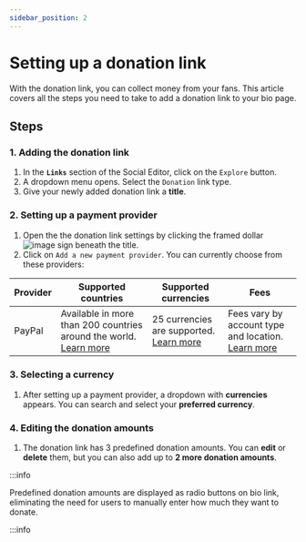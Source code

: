 ```yaml
---
sidebar_position: 2
---
```


# Setting up a donation link

With the donation link, you can collect money from your fans. This article covers all the steps you need to take to add a donation link to your bio page.

## Steps

### 1. Adding the donation link

1. In the **`Links`** section of the Social Editor, click on the `Explore` button.
2. A dropdown menu opens. Select the `Donation` link type.
3. Give your newly added donation link a **title**.

### 2. Setting up a payment provider

1. Open the the donation link settings by clicking the framed dollar ![image](https://ik.imagekit.io/chadwickmarketing/social/help_center/menu-donation--settings?ik-sdk-version=javascript-1.4.3&updatedAt=1666645081554) sign beneath the title.
2. Click on `Add a new payment provider`. You can currently choose from these providers:

| Provider | Supported countries                                                                                                          | Supported currencies                                                                                                        | Fees                                                                                                    |
| -------- | ---------------------------------------------------------------------------------------------------------------------------- | --------------------------------------------------------------------------------------------------------------------------- | ------------------------------------------------------------------------------------------------------- |
| PayPal   | Available in more than 200 countries around the world. [Learn more](https://www.paypal.com/au/webapps/mpp/country-worldwide) | 25 currencies are supported. [Learn more](https://developer.paypal.com/docs/reports/reference/paypal-supported-currencies/) | Fees vary by account type and location. [Learn more](https://www.paypal.com/au/webapps/mpp/paypal-fees) |

### 3. Selecting a currency

1. After setting up a payment provider, a dropdown with **currencies** appears. You can search and select your **preferred currency**.

### 4. Editing the donation amounts

1. The donation link has 3 predefined donation amounts. You can **edit** or **delete** them, but you can also add up to **2 more donation amounts**.

:::info

Predefined donation amounts are displayed as radio buttons on bio link, eliminating the need for users to manually enter how much they want to donate.

:::info
